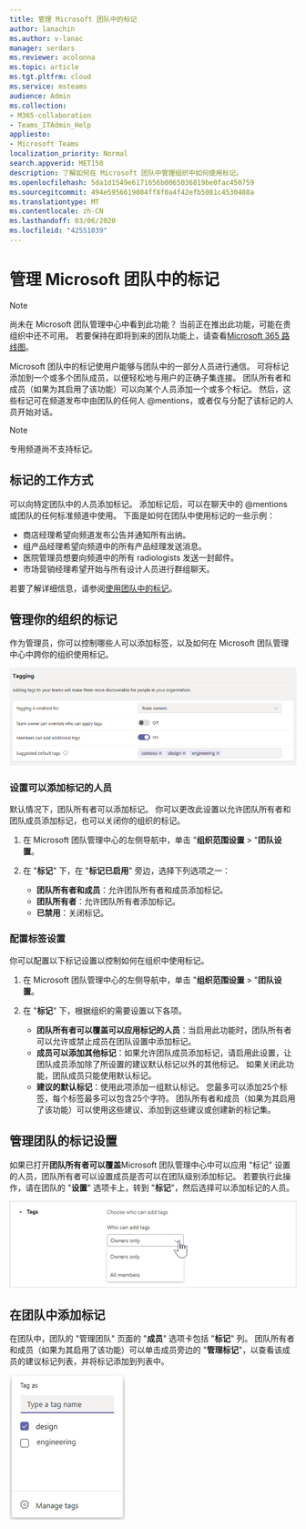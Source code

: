 ```yaml
---
title: 管理 Microsoft 团队中的标记
author: lanachin
ms.author: v-lanac
manager: serdars
ms.reviewer: acolonna
ms.topic: article
ms.tgt.pltfrm: cloud
ms.service: msteams
audience: Admin
ms.collection:
- M365-collaboration
- Teams_ITAdmin_Help
appliesto:
- Microsoft Teams
localization_priority: Normal
search.appverid: MET150
description: 了解如何在 Microsoft 团队中管理组织中如何使用标记。
ms.openlocfilehash: 5da1d1549e6171656b0065036819be0fac450759
ms.sourcegitcommit: 494e5956619084ff8f0a4f42efb5081c4530488a
ms.translationtype: MT
ms.contentlocale: zh-CN
ms.lasthandoff: 03/06/2020
ms.locfileid: "42551039"
---
```

# <a name="manage-tags-in-microsoft-teams"></a>管理 Microsoft 团队中的标记

> [!NOTE]
> 尚未在 Microsoft 团队管理中心中看到此功能？ 当前正在推出此功能，可能在贵组织中还不可用。 若要保持在即将到来的团队功能上，请查看[Microsoft 365 路线图](https://www.microsoft.com/microsoft-365/roadmap?filters=&searchterms=microsoft%2Cteams)。

Microsoft 团队中的标记使用户能够与团队中的一部分人员进行通信。 可将标记添加到一个或多个团队成员，以便轻松地与用户的正确子集连接。 团队所有者和成员（如果为其启用了该功能）可以向某个人员添加一个或多个标记。 然后，这些标记可在频道发布中由团队的任何人 @mentions，或者仅与分配了该标记的人员开始对话。

> [!NOTE]
> 专用频道尚不支持标记。

## <a name="how-tags-work"></a>标记的工作方式

可以向特定团队中的人员添加标记。 添加标记后，可以在聊天中的 @mentions 或团队的任何标准频道中使用。 下面是如何在团队中使用标记的一些示例：

- 商店经理希望向频道发布公告并通知所有出纳。
- 组产品经理希望向频道中的所有产品经理发送消息。
- 医院管理员想要向频道中的所有 radiologists 发送一封邮件。
- 市场营销经理希望开始与所有设计人员进行群组聊天。 

若要了解详细信息，请参阅[使用团队中的标记](https://support.office.com/article/using-tags-in-teams-667bd56f-32b8-4118-9a0b-56807c96d91e)。

## <a name="manage-tags-for-your-organization"></a>管理你的组织的标记

作为管理员，你可以控制哪些人可以添加标签，以及如何在 Microsoft 团队管理中心中跨你的组织使用标记。

![Microsoft 团队管理中心中的标记设置的屏幕截图](media/manage-tags-admin-settings.png)

### <a name="set-who-can-add-tags"></a>设置可以添加标记的人员

默认情况下，团队所有者可以添加标记。 你可以更改此设置以允许团队所有者和团队成员添加标记，也可以关闭你的组织的标记。

1. 在 Microsoft 团队管理中心的左侧导航中，单击 "**组织范围设置** > "**团队设置**。
2. 在 "**标记**" 下，在 "**标记已启用**" 旁边，选择下列选项之一：

    - **团队所有者和成员**：允许团队所有者和成员添加标记。
    - **团队所有者**：允许团队所有者添加标记。
    - **已禁用**：关闭标记。

### <a name="configure-tags-settings"></a>配置标签设置

你可以配置以下标记设置以控制如何在组织中使用标记。

1. 在 Microsoft 团队管理中心的左侧导航中，单击 "**组织范围设置** > "**团队设置**。
2. 在 "**标记**" 下，根据组织的需要设置以下各项。

    - **团队所有者可以覆盖可以应用标记的人员**：当启用此功能时，团队所有者可以允许或禁止成员在团队设置中添加标记。
    - **成员可以添加其他标记**：如果允许团队成员添加标记，请启用此设置，让团队成员添加除了所设置的建议默认标记以外的其他标记。 如果关闭此功能，团队成员只能使用默认标记。
    - **建议的默认标记**：使用此项添加一组默认标记。 您最多可以添加25个标签，每个标签最多可以包含25个字符。 团队所有者和成员（如果为其启用了该功能）可以使用这些建议、添加到这些建议或创建新的标记集。

## <a name="manage-tags-settings-for-a-team"></a>管理团队的标记设置

如果已打开**团队所有者可以覆盖**Microsoft 团队管理中心中可以应用 "标记" 设置的人员，团队所有者可以设置成员是否可以在团队级别添加标记。 若要执行此操作，请在团队的 "**设置**" 选项卡上，转到 "**标记**"，然后选择可以添加标记的人员。

![团队级别的标记设置的屏幕截图](media/manage-tags-team-settings.png)

## <a name="add-tags-in-teams"></a>在团队中添加标记

在团队中，团队的 "管理团队" 页面的 "**成员**" 选项卡包括 "**标记**" 列。 团队所有者和成员（如果为其启用了该功能）可以单击成员旁边的 "**管理标记**"，以查看该成员的建议标记列表，并将标记添加到列表中。

![如何在团队客户端应用标记的屏幕截图 ](media/manage-tags-teams.png) 
